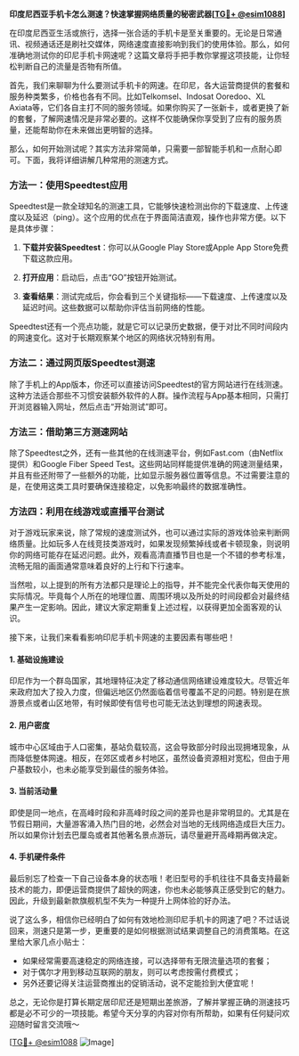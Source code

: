 **印度尼西亚手机卡怎么测速？快速掌握网络质量的秘密武器[[TG💪+ @esim1088](https://t.me/s/esim1088)]**

在印度尼西亚生活或旅行，选择一张合适的手机卡是至关重要的。无论是日常通讯、视频通话还是刷社交媒体，网络速度直接影响到我们的使用体验。那么，如何准确地测试你的印尼手机卡网速呢？这篇文章将手把手教你掌握这项技能，让你轻松判断自己的流量是否物有所值。

首先，我们来聊聊为什么要测试手机卡的网速。在印尼，各大运营商提供的套餐和服务种类繁多，价格也各有不同。比如Telkomsel、Indosat Ooredoo、XL Axiata等，它们各自主打不同的服务领域。如果你购买了一张新卡，或者更换了新的套餐，了解网速情况是非常必要的。这样不仅能确保你享受到了应有的服务质量，还能帮助你在未来做出更明智的选择。

那么，如何开始测试呢？其实方法非常简单，只需要一部智能手机和一点耐心即可。下面，我将详细讲解几种常用的测速方式。

### 方法一：使用Speedtest应用

Speedtest是一款全球知名的测速工具，它能够快速检测出你的下载速度、上传速度以及延迟（ping）。这个应用的优点在于界面简洁直观，操作也非常方便。以下是具体步骤：

1. **下载并安装Speedtest**：你可以从Google Play Store或Apple App Store免费下载这款应用。
   
2. **打开应用**：启动后，点击“GO”按钮开始测试。

3. **查看结果**：测试完成后，你会看到三个关键指标——下载速度、上传速度以及延迟时间。这些数据可以帮助你评估当前网络的性能。

Speedtest还有一个亮点功能，就是它可以记录历史数据，便于对比不同时间段内的网速变化。这对于长期观察某个地区的网络状况特别有用。

### 方法二：通过网页版Speedtest测速

除了手机上的App版本，你还可以直接访问Speedtest的官方网站进行在线测速。这种方法适合那些不习惯安装额外软件的人群。操作流程与App基本相同，只需打开浏览器输入网址，然后点击“开始测试”即可。

### 方法三：借助第三方测速网站

除了Speedtest之外，还有一些其他的在线测速平台，例如Fast.com（由Netflix提供）和Google Fiber Speed Test。这些网站同样能提供准确的网速测量结果，并且有些还附带了一些额外的功能，比如显示服务器位置等信息。不过需要注意的是，在使用这类工具时要确保连接稳定，以免影响最终的数据准确性。

### 方法四：利用在线游戏或直播平台测试

对于游戏玩家来说，除了常规的速度测试外，也可以通过实际的游戏体验来判断网络质量。比如玩多人在线竞技类游戏时，如果发现频繁掉线或者卡顿现象，则说明你的网络可能存在延迟问题。此外，观看高清直播节目也是一个不错的参考标准，流畅无阻的画面通常意味着良好的上行和下行速率。

当然啦，以上提到的所有方法都只是理论上的指导，并不能完全代表你每天使用的实际情况。毕竟每个人所在的地理位置、周围环境以及所处的时间段都会对最终结果产生一定影响。因此，建议大家定期重复上述过程，以获得更加全面客观的认识。

接下来，让我们来看看影响印尼手机卡网速的主要因素有哪些吧！

#### 1. 基础设施建设

印尼作为一个群岛国家，其地理特征决定了移动通信网络建设难度较大。尽管近年来政府加大了投入力度，但偏远地区仍然面临着信号覆盖不足的问题。特别是在旅游景点或者山区地带，有时候即使有信号也可能无法达到理想的网速表现。

#### 2. 用户密度

城市中心区域由于人口密集，基站负载较高，这会导致部分时段出现拥堵现象，从而降低整体网速。相反，在郊区或者乡村地区，虽然设备资源相对宽松，但由于用户基数较小，也未必能享受到最佳的服务体验。

#### 3. 当前活动量

即使是同一地点，在高峰时段和非高峰时段之间的差异也是非常明显的。尤其是在节假日期间，大量游客涌入热门目的地，必然会对当地的无线网络造成巨大压力。所以如果你计划去巴厘岛或者其他著名景点游玩，请尽量避开高峰期再做决定。

#### 4. 手机硬件条件

最后别忘了检查一下自己设备本身的状态哦！老旧型号的手机往往不具备支持最新技术的能力，即便运营商提供了超快的网速，你也未必能够真正感受到它的魅力。因此，升级到最新款旗舰机型不失为一种提升上网体验的好办法。

说了这么多，相信你已经明白了如何有效地检测印尼手机卡的网速了吧？不过话说回来，测速只是第一步，更重要的是如何根据测试结果调整自己的消费策略。在这里给大家几点小贴士：

- 如果经常需要高速稳定的网络连接，可以选择带有无限流量选项的套餐；
- 对于偶尔才用到移动互联网的朋友，则可以考虑按需付费模式；
- 另外还要记得关注运营商推出的促销活动，说不定能捡到大便宜呢！

总之，无论你是打算长期定居印尼还是短期出差旅游，了解并掌握正确的测速技巧都是必不可少的一项技能。希望今天分享的内容对你有所帮助，如果有任何疑问欢迎随时留言交流哦～

[[TG💪+ @esim1088](https://t.me/s/esim1088) ![Image](https://i.postimg.cc/4NQfJmqS/Snipaste-2025-05-13-00-14-12.png)]